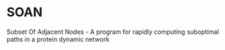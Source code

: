 # SOAN
Subset Of Adjacent Nodes - A program for rapidly computing suboptimal paths in a protein dynamic network
